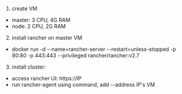 1. create VM
 - master: 3 CPU, 4G RAM
 - node: 2 CPU, 2G RAM
 2. install rancher on master VM
 - docker run -d --name=rancher-server --restart=unless-stopped -p 80:80 -p 443:443 --privileged rancher/rancher:v2.7
 3. install cluster:
 - access rancher UI: https://IP
 - run rancher-agent using command, add --address IP's VM
